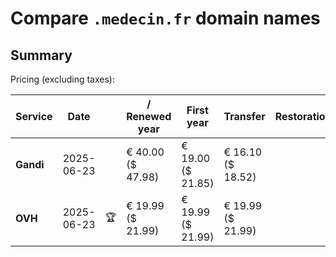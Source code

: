 # Compare `.medecin.fr` domain names

## Summary

Pricing (excluding taxes):

| Service | Date |  | / Renewed year | First year | Transfer | Restoration |
|--|--|--|--|--|--|--|
| **Gandi** | 2025-06-23 |  | € 40.00<br>($ 47.98) | € 19.00<br>($ 21.85) | € 16.10<br>($ 18.52) |  |
| **OVH** | 2025-06-23 | 🏆 | € 19.99<br>($ 21.99) | € 19.99<br>($ 21.99) | € 19.99<br>($ 21.99) |  |
